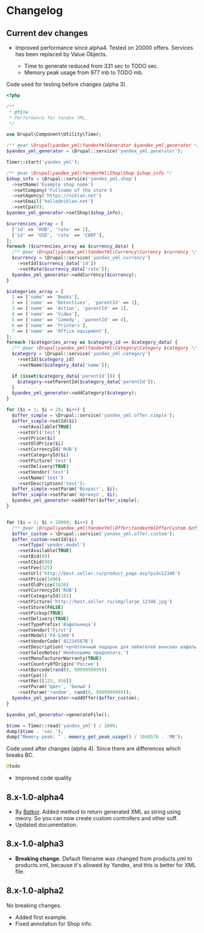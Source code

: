 # Changelog

## Current dev changes

- Improved performance since alpha4. Tested on 20000 offers. Services has been replaced by Value Objects.

  * Time to generate reduced from 331 sec to TODO sec.
  * Memory peak usage from 977 mb to TODO mb.
  
Code used for testing before changes (alpha 3).

```php
<?php

/**
 * @file
 * Performance for Yandex YML.
 */

use Drupal\Component\Utility\Timer;

/** @var \Drupal\yandex_yml\YandexYmlGenerator $yandex_yml_generator */
$yandex_yml_generator = \Drupal::service('yandex_yml.generator');

Timer::start('yandex_yml');

/** @var \Drupal\yandex_yml\YandexYml\Shop\Shop $shop_info */
$shop_info = \Drupal::service('yandex_yml.shop')
  ->setName('Example shop name')
  ->setCompany('Fullname of the store')
  ->setAgency('https://niklan.net')
  ->setEmail('hello@niklan.net')
  ->setCpa(0);
$yandex_yml_generator->setShop($shop_info);

$currencies_array = [
  ['id' => 'RUB', 'rate' => 1],
  ['id' => 'USD', 'rate' => 'CBRF'],
];
foreach ($currencies_array as $currency_data) {
  /** @var \Drupal\yandex_yml\YandexYml\Currency\Currency $currency */
  $currency = \Drupal::service('yandex_yml.currency')
    ->setId($currency_data['id'])
    ->setRate($currency_data['rate']);
  $yandex_yml_generator->addCurrency($currency);
}

$categories_array = [
  1 => ['name' => 'Books'],
  2 => ['name' => 'Detectives', 'parentId' => 1],
  3 => ['name' => 'Action', 'parentId' => 1],
  4 => ['name' => 'Video'],
  5 => ['name' => 'Comedy', 'parentId' => 4],
  6 => ['name' => 'Printers'],
  7 => ['name' => 'Office equipment'],
];
foreach ($categories_array as $category_id => $category_data) {
  /** @var \Drupal\yandex_yml\YandexYml\Category\Category $category */
  $category = \Drupal::service('yandex_yml.category')
    ->setId($category_id)
    ->setName($category_data['name']);

  if (isset($category_data['parentId'])) {
    $category->setParentId($category_data['parentId']);
  }
  $yandex_yml_generator->addCategory($category);
}

for ($i = 1; $i < 20; $i++) {
  $offer_simple = \Drupal::service('yandex_yml.offer.simple');
  $offer_simple->setId($i)
    ->setAvailable(TRUE)
    ->setUrl('test')
    ->setPrice($i)
    ->setOldPrice($i)
    ->setCurrencyId('RUB')
    ->setCategoryId($i)
    ->setPicture('test')
    ->setDelivery(TRUE)
    ->setVendor('test')
    ->setName('test')
    ->setDescription('test');
  $offer_simple->setParam('Возраст', $i);
  $offer_simple->setParam('Артикул', $i);
  $yandex_yml_generator->addOffer($offer_simple);
}


for ($i = 1; $i < 20000; $i++) {
  /** @var \Drupal\yandex_yml\YandexYml\Offer\YandexYmlOfferCustom $offer_custom */
  $offer_custom = \Drupal::service('yandex_yml.offer.custom');
  $offer_custom->setId($i)
    ->setType('vendor.model')
    ->setAvailable(TRUE)
    ->setBid(80)
    ->setCbid(90)
    ->setFee(325)
    ->setUrl('http://best.seller.ru/product_page.asp?pid=12348')
    ->setPrice(1490)
    ->setOldPrice(1620)
    ->setCurrencyId('RUB')
    ->setCategoryId(101)
    ->setPicture('http://best.seller.ru/img/large_12348.jpg')
    ->setStore(FALSE)
    ->setPickup(TRUE)
    ->setDelivery(TRUE)
    ->setTypePrefix('Вафельница')
    ->setVendor('First')
    ->setModel('FA-5300')
    ->setVendorCode('A1234567B')
    ->setDescription('<p>Отличный подарок для любителей венских вафель.</p>')
    ->setSalesNotes('Необходима предоплата.')
    ->setManufacturerWarranty(TRUE)
    ->setCountryOfOrigin('Россия')
    ->setBarcode(rand(0, 9999999999))
    ->setCpa(1)
    ->setRec([123, 456])
    ->setParam('Цвет', 'Белый')
    ->setParam('random', rand(0, 9999999999));
  $yandex_yml_generator->addOffer($offer_custom);
}

$yandex_yml_generator->generateFile();

$time = Timer::read('yandex_yml') / 1000;
dump($time . 'sec.');
dump("Memory peak: " . memory_get_peak_usage() / 1048576 . 'MB');
```

Code used after changes (alpha 4). Since there are differences which breaks BC.

```php
@todo
```

- Improved code quality.

## 8.x-1.0-alpha4

- By [Batkor](https://github.com/Niklan/yandex_yml/issues/1). Added method to return generated XML as string using meory. So you can now create custom controllers and other suff.
- Updated documentation.

## 8.x-1.0-alpha3

- **Breaking change.** Default filename was changed from products.yml to products.xml, because it's allowed by Yandex, and this is better for XML file.

## 8.x-1.0-alpha2

No breaking changes.

- Added first example.
- Fixed annotation for Shop info.